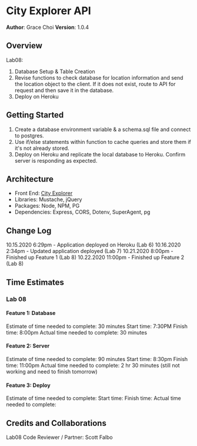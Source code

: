 # City Explorer API

**Author**: Grace Choi
**Version**: 1.0.4

## Overview
Lab08: 
1. Database Setup & Table Creation
2. Revise functions to check database for location information and send the location object to the client. If it does not exist, route to API for request and then save it in the database. 
3. Deploy on Heroku

## Getting Started
1. Create a database environment variable & a schema.sql file and connect to postgres.
2. Use if/else statements within function to cache queries and store them if it's not already stored. 
4. Deploy on Heroku and replicate the local database to Heroku. Confirm server is responding as expected. 

## Architecture
- Front End: [City Explorer](https://codefellows.github.io/code-301-guide/curriculum/city-explorer-app/front-end/)
- Libraries: Mustache, jQuery
- Packages: Node, NPM, PG
- Dependencies: Express, CORS, Dotenv, SuperAgent, pg

## Change Log
10.15.2020 6:29pm - Application deployed on Heroku (Lab 6)
10.16.2020 2:34pm - Updated application deployed (Lab 7)
10.21.2020 8:00pm - Finished up Feature 1 (Lab 8)
10.22.2020 11:00pm - Finished up Feature 2 (Lab 8)

## Time Estimates
### Lab 08
#### Feature 1: Database
Estimate of time needed to complete: 30 minutes
Start time: 7:30PM
Finish time: 8:00pm
Actual time needed to complete: 30 minutes
#### Feature 2: Server
Estimate of time needed to complete: 90 minutes
Start time: 8:30pm
Finish time: 11:00pm
Actual time needed to complete: 2 hr 30 minutes (still not working and need to finish tomorrow)
#### Feature 3: Deploy
Estimate of time needed to complete: 
Start time: 
Finish time:
Actual time needed to complete:

## Credits and Collaborations
Lab08 Code Reviewer / Partner: Scott Falbo
